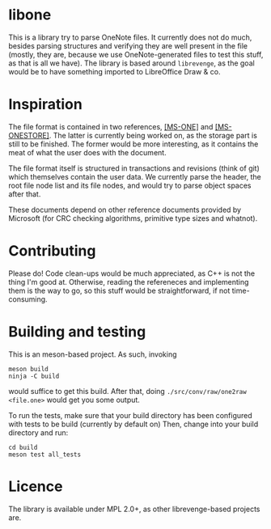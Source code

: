libone
=

This is a library try to parse OneNote files.
It currently does not do much, besides parsing structures and verifying they are well present in the file (mostly, they are, because we use OneNote-generated files to test this stuff, as that is all we have). The library is based around `librevenge`, as the goal would be to have something imported to LibreOffice Draw & co.

Inspiration
=
The file format is contained in two references, [[MS-ONE]](https://docs.microsoft.com/en-us/openspecs/office_file_formats/ms-one) and [[MS-ONESTORE]](https://docs.microsoft.com/en-us/openspecs/office_file_formats/ms-onestore). The latter is currently being worked on, as the storage part is still to be finished. The former would be more interesting, as it contains the meat of what the user does with the document.

The file format itself is structured in transactions and revisions (think of git) which themselves contain the user data. We currently parse the header, the root file node list and its file nodes, and would try to parse object spaces after that.

These documents depend on other reference documents provided by Microsoft (for CRC checking algorithms, primitive type sizes and whatnot).

Contributing
=
Please do! Code clean-ups would be much appreciated, as C++ is not the thing I'm good at. Otherwise, reading the refereneces and implementing them is the way to go, so this stuff would be straightforward, if not time-consuming.

Building and testing
=
This is an meson-based project. As such, invoking
```
meson build
ninja -C build
```
would suffice to get this build. After that, doing `./src/conv/raw/one2raw <file.one>` would get you some output.

To run the tests, make sure that your build directory has been configured with tests to be build (currently by default on)
Then, change into your build directory and run:
```
cd build
meson test all_tests
```


Licence
=
The library is available under MPL 2.0+, as other librevenge-based projects are.
